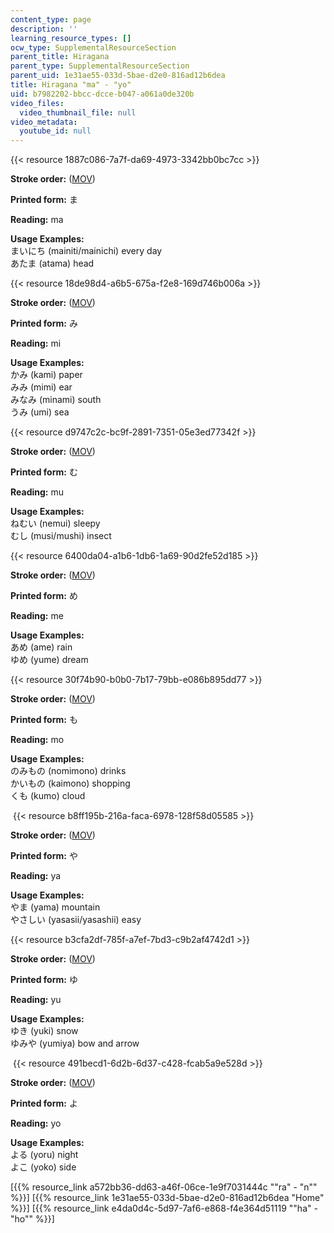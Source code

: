 ```yaml
---
content_type: page
description: ''
learning_resource_types: []
ocw_type: SupplementalResourceSection
parent_title: Hiragana
parent_type: SupplementalResourceSection
parent_uid: 1e31ae55-033d-5bae-d2e0-816ad12b6dea
title: Hiragana "ma" - "yo"
uid: b7982202-bbcc-dcce-b047-a061a0de320b
video_files:
  video_thumbnail_file: null
video_metadata:
  youtube_id: null
---
```


{{< resource 1887c086-7a7f-da69-4973-3342bb0bc7cc >}}

**Stroke order:** ([MOV](http://www.archive.org/download/MITRES21F.01S10_HIRAGANA_CHARACTERS/0462.mov))

**Printed form:** ま

**Reading:** ma

**Usage Examples:**  
まいにち (mainiti/mainichi) every day  
あたま (atama) head

{{< resource 18de98d4-a6b5-675a-f2e8-169d746b006a >}}

**Stroke order:** ([MOV](http://www.archive.org/download/MITRES21F.01S10_HIRAGANA_CHARACTERS/0463.mov))

**Printed form:** み

**Reading:** mi

**Usage Examples:**  
かみ (kami) paper  
みみ (mimi) ear  
みなみ (minami) south  
うみ (umi) sea

{{< resource d9747c2c-bc9f-2891-7351-05e3ed77342f >}}

**Stroke order:** ([MOV](http://www.archive.org/download/MITRES21F.01S10_HIRAGANA_CHARACTERS/0464.mov))

**Printed form:** む

**Reading:** mu

**Usage Examples:**  
ねむい (nemui) sleepy  
むし (musi/mushi) insect

{{< resource 6400da04-a1b6-1db6-1a69-90d2fe52d185 >}}

**Stroke order:** ([MOV](http://www.archive.org/download/MITRES21F.01S10_HIRAGANA_CHARACTERS/0465.mov))

**Printed form:** め

**Reading:** me

**Usage Examples:**  
あめ (ame) rain  
ゆめ (yume) dream

{{< resource 30f74b90-b0b0-7b17-79bb-e086b895dd77 >}}

**Stroke order:** ([MOV](http://www.archive.org/download/MITRES21F.01S10_HIRAGANA_CHARACTERS/0466.mov))

**Printed form:** も

**Reading:** mo

**Usage Examples:**  
のみもの (nomimono) drinks  
かいもの (kaimono) shopping  
くも (kumo) cloud

 {{< resource b8ff195b-216a-faca-6978-128f58d05585 >}}

**Stroke order:** ([MOV](http://www.archive.org/download/MITRES21F.01S10_HIRAGANA_CHARACTERS/0468.mov))

**Printed form:** や

**Reading:** ya

**Usage Examples:**  
やま (yama) mountain  
やさしい (yasasii/yasashii) easy

{{< resource b3cfa2df-785f-a7ef-7bd3-c9b2af4742d1 >}}

**Stroke order:** ([MOV](http://www.archive.org/download/MITRES21F.01S10_HIRAGANA_CHARACTERS/0470.mov))

**Printed form:** ゆ

**Reading:** yu

**Usage Examples:**  
ゆき (yuki) snow  
ゆみや (yumiya) bow and arrow

 {{< resource 491becd1-6d2b-6d37-c428-fcab5a9e528d >}}

**Stroke order:** ([MOV](http://www.archive.org/download/MITRES21F.01S10_HIRAGANA_CHARACTERS/0472.mov))

**Printed form:** よ

**Reading:** yo

**Usage Examples:**  
よる (yoru) night  
よこ (yoko) side

  
\[{{% resource_link a572bb36-dd63-a46f-06ce-1e9f7031444c "\"ra\" - \"n\"" %}}\] \[{{% resource_link 1e31ae55-033d-5bae-d2e0-816ad12b6dea "Home" %}}\] \[{{% resource_link e4da0d4c-5d97-7af6-e868-f4e364d51119 "\"ha\" - \"ho\"" %}}\]